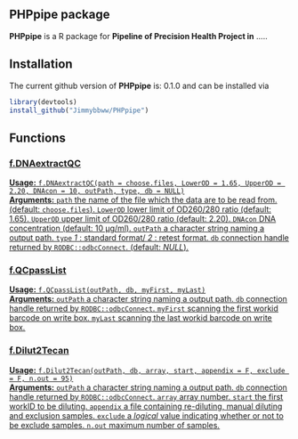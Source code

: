 
## <i class="fa fa-map" aria-hidden="true"></i> PHPpipe package

**PHPpipe** is a R package for **Pipeline of Precision Health Project in** .....

## <i class="fa fa-rocket" aria-hidden="true"></i> Installation

The current github version of **PHPpipe** is: 0.1.0 and can be installed via

``` r
library(devtools)
install_github("Jimmybbww/PHPpipe")
```

## <i class="fa fa-rocket" aria-hidden="true"></i> Functions

### <u>f.DNAextractQC<u>
**Usage:**
`f.DNAextractQC(path = choose.files, LowerOD = 1.65, UpperOD = 2.20, DNAcon = 10, outPath, type, db = NULL)`<br>
**Arguments:**
`path`  the name of the file which the data are to be read from.  (default: `choose.files`).
`LowerOD` lower limit of OD260/280 ratio (default: 1.65).
`UpperOD` upper limit of OD260/280 ratio (default: 2.20).
`DNAcon` DNA concentration (default: 10 µg/ml).
`outPath` a character string naming a output path.
`type` *1* : standard format/ *2* : retest format.
`db` connection handle returned by `RODBC::odbcConnect`. (default: *NULL*).

### <u>f.QCpassList<u>
**Usage:**
`f.QCpassList(outPath, db, myFirst, myLast)`<br>
**Arguments:**
`outPath` a character string naming a output path.
`db` connection handle returned by `RODBC::odbcConnect`. 
`myFirst` scanning the first workid barcode on write box. 
`myLast` scanning the last workid barcode on write box. 

### <u>f.Dilut2Tecan<u>
**Usage:**
`f.Dilut2Tecan(outPath, db, array, start, appendix = F, exclude = F, n.out = 95)`<br>
**Arguments:**
`outPath` a character string naming a output path.
`db` connection handle returned by `RODBC::odbcConnect`.
`array` array number.
`start` the first workID to be diluting.
`appendix`  a file containing re-diluting, manual diluting and exclusion samples.
`exclude` a *logical* value indicating whether or not to be exclude samples.
`n.out` maximum number of samples.